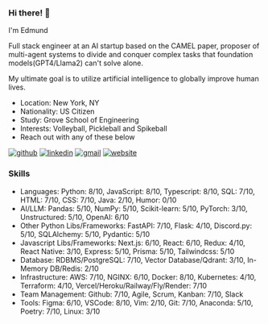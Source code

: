 ### Hi there! 👋
<!-- description-start -->
I'm Edmund

Full stack engineer at an AI startup based on the CAMEL paper, proposer of multi-agent systems to divide and conquer complex tasks that foundation models(GPT4/Llama2) can't solve alone.

My ultimate goal is to utilize artificial intelligence to globally improve human lives.

<!-- description-end -->

<!-- aboutme-list-start -->
- Location: New York, NY
- Nationality: US Citizen
- Study: Grove School of Engineering
- Interests: Volleyball, Pickleball and Spikeball <!-- aboutme-list-end -->
- Reach out with any of these below

[![github](https://img.shields.io/badge/GitHub-000000?style=for-the-badge&logo=GitHub&logoColor=white)](https://github.com/eddiefahrenheit) [![linkedin](https://img.shields.io/badge/Linkedin-0e76a8?style=for-the-badge&logo=Linkedin&logoColor=white)](https://www.linkedin.com/in/eddiefahrenheit/) [![gmail](https://img.shields.io/badge/Gmail-ff0000?style=for-the-badge&logo=Gmail&logoColor=white)](mailto:fischerprogram@gmail.com) [![website](https://img.shields.io/badge/Blog-4d1a7f?style=for-the-badge&logo=Portfolio&logoColor=white)](https://eddiefahrenheit.com/)

### Skills
<!-- skills-start -->
- Languages:  Python: 8/10, JavaScript: 8/10, Typescript: 8/10, SQL: 7/10, HTML: 7/10, CSS: 7/10, Java: 2/10, Humor: 0/10
- AI/LLM: Pandas: 5/10, NumPy: 5/10, Scikit-learn: 5/10, PyTorch: 3/10, Unstructured: 5/10, OpenAI: 6/10
- Other Python Libs/Frameworks: FastAPI: 7/10, Flask: 4/10, Discord.py: 5/10, SQLAlchemy: 5/10, Pydantic: 5/10
- Javascript Libs/Frameworks: Next.js: 6/10, React: 6/10, Redux: 4/10, React Native: 3/10, Express: 5/10, Prisma: 5/10, Tailwindcss: 5/10
- Database: RDBMS/PostgreSQL: 7/10, Vector Database/Qdrant: 3/10, In-Memory DB/Redis: 2/10
- Infrastructure: AWS: 7/10, NGINX: 6/10, Docker: 8/10, Kubernetes: 4/10, Terraform: 4/10, Vercel/Heroku/Railway/Fly/Render: 7/10
- Team Management: Github: 7/10, Agile, Scrum, Kanban: 7/10, Slack
- Tools: Figma: 6/10, VSCode: 8/10, Vim: 2/10, Git: 7/10, Anaconda: 5/10, Poetry: 7/10, Linux: 3/10
<!-- skills-end -->
